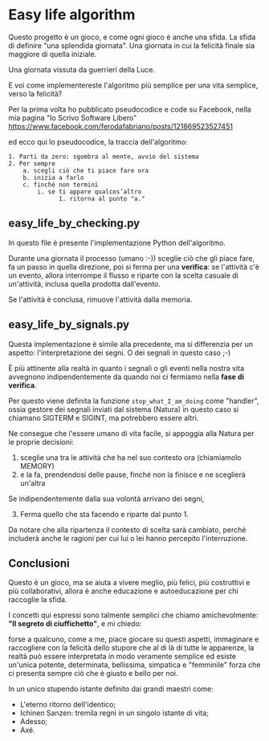 # Easy life algorithm

Questo progetto è un gioco, e come ogni gioco è anche una sfida.
La sfida di definire "una splendida giornata". 
Una giornata in cui la felicità finale sia maggiore di quella iniziale.

Una giornata vissuta da guerrieri della Luce.

E voi come implementereste l'algoritmo più semplice per una vita semplice,
verso la felicità?

Per la prima volta ho pubblicato pseudocodice e code su Facebook,
nella mia pagina "Io Scrivo Software Libero"
https://www.facebook.com/ferodafabriano/posts/121869523527451

ed ecco qui lo pseudocodice, la traccia dell'algoritmo:

```
1. Parti da zero: sgombra al mente, avvio del sistema 
2. Per sempre 
    a. scegli ciò che ti piace fare ora
    b. inizia a farlo
    c. finché non termini
        i. se ti appare qualcos’altro
              1. ritorna al punto "a."
```

## easy_life_by_checking.py

In questo file è presente l'implementazione Python dell'algoritmo.

Durante una giornata il processo (umano :-)) sceglie ciò che gli piace fare, 
fa un passo in quella direzione,
poi si ferma per una **verifica**:
se l'attività c'è un evento, allora interrompe il flusso
e riparte con la scelta casuale di un'attività, inclusa quella prodotta dall'evento.

Se l'attività è conclusa, rimuove l'attività dalla memoria.

## easy_life_by_signals.py

Questa implementazione è simile alla precedente, ma si differenzia per un aspetto:
l'interpretazione dei segni. O dei segnali in questo caso ;-)

È più attinente alla realtà in quanto i segnali o gli eventi nella nostra vita
avvegnono indipendentemente da quando noi ci fermiamo nella **fase di verifica**.

Per questo viene definita la funzione `stop_what_I_am_doing` come "handler", 
ossia gestore dei segnali inviati dal sistema (Natura) in questo caso si chiamano SIGTERM e SIGINT, ma potrebbero essere altri.

Ne consegue che l'essere umano di vita facile, si appoggia alla Natura per le proprie decisioni:

1. sceglie una tra le attività che ha nel suo contesto ora (chiamiamolo MEMORY)
2. e la fa, prendendosi delle pause, finché non la finisce e ne sceglierà un'altra

Se indipendentemente dalla sua volontà arrivano dei segni,

3. Ferma quello che sta facendo e riparte dal punto 1.

Da notare che alla ripartenza il contesto di scelta sarà cambiato, perché includerà anche le ragioni per cui lui o lei hanno percepito l'interruzione.

## Conclusioni

Questo è un gioco, ma se aiuta a vivere meglio, più felici, più costruttivi e più collaborativi, allora è anche educazione e autoeducazione per chi raccoglie la sfida.

I concetti qui espressi sono talmente semplici che chiamo amichevolmente:
**"Il segreto di ciuffichetto"**, e mi chiedo:

forse a qualcuno, come a me, piace giocare su questi aspetti, immaginare e 
raccogliere con la felicità dello stupore che al di là di tutte le apparenze,
la realtà può essere interpretata in modo veramente semplice ed esiste 
un'unica potente, determinata, bellissima, simpatica e "femminile" forza 
che ci presenta sempre ciò che è giusto e bello per noi.

In un unico stupendo istante definito dai grandi maestri come:

- L'eterno ritorno dell'identico;
- Ichinen Sanzen: tremila regni in un singolo istante di vita;
- Adesso;
- Axé.
